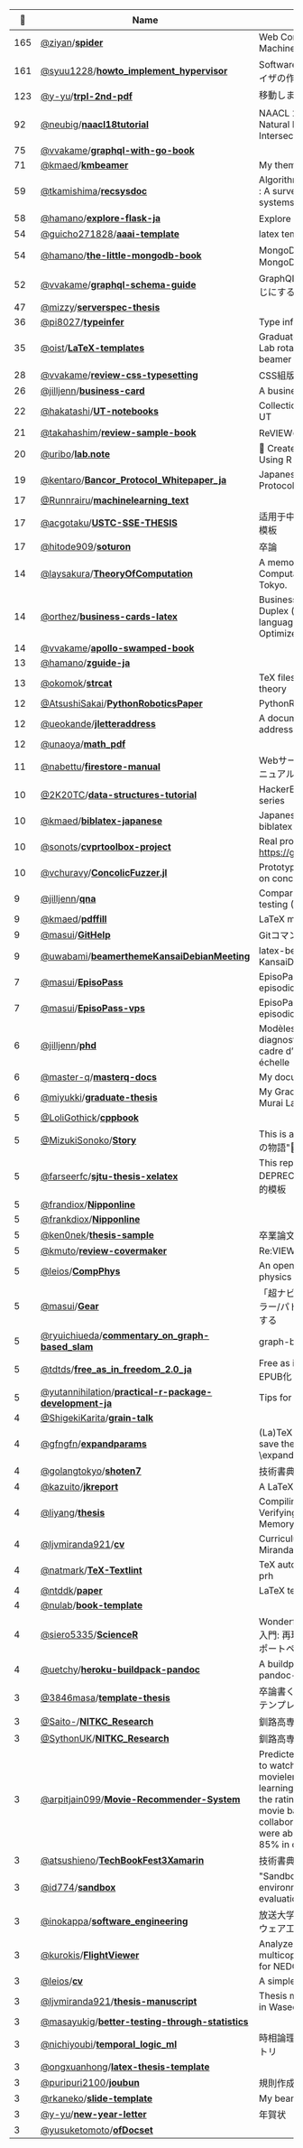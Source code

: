 |:star2: | Name | Description | 🌍|
|---|---|---|---|
|165|[@ziyan](https://github.com/ziyan)/[**spider**](https://github.com/ziyan/spider)|Web Content Extraction Through Machine Learning|[:arrow_upper_right:](https://www.ziyan.net/2014/04/web-content-extraction-through-machine-learning/)|
|161|[@syuu1228](https://github.com/syuu1228)/[**howto_implement_hypervisor**](https://github.com/syuu1228/howto_implement_hypervisor)|Software Design誌の連載「ハイパーバイザの作り方」の原稿公開用リポジトリ||
|123|[@y-yu](https://github.com/y-yu)/[**trpl-2nd-pdf**](https://github.com/y-yu/trpl-2nd-pdf)|移動しました！ Move to 👉|[:arrow_upper_right:](https://github.com/rust-lang-ja/book-ja-pdf)|
|92|[@neubig](https://github.com/neubig)/[**naacl18tutorial**](https://github.com/neubig/naacl18tutorial)|NAACL 2018 Tutorial: Modelling Natural Language, Programs, and their Intersection||
|75|[@vvakame](https://github.com/vvakame)/[**graphql-with-go-book**](https://github.com/vvakame/graphql-with-go-book)||[:arrow_upper_right:](https://vvakame.booth.pm/items/1055228)|
|71|[@kmaed](https://github.com/kmaed)/[**kmbeamer**](https://github.com/kmaed/kmbeamer)|My themes for Beamer.||
|59|[@tkamishima](https://github.com/tkamishima)/[**recsysdoc**](https://github.com/tkamishima/recsysdoc)|Algorithms of Recommender Systems : A survey paper of recommender systems (written in Japanese)|[:arrow_upper_right:](http://www.kamishima.net/archive/recsysdoc.pdf)|
|58|[@hamano](https://github.com/hamano)/[**explore-flask-ja**](https://github.com/hamano/explore-flask-ja)|Explore Flask 日本語版||
|54|[@guicho271828](https://github.com/guicho271828)/[**aaai-template**](https://github.com/guicho271828/aaai-template)|latex template for various conferences||
|54|[@hamano](https://github.com/hamano)/[**the-little-mongodb-book**](https://github.com/hamano/the-little-mongodb-book)|MongoDBの薄い本(The Little MongoDB Book)|[:arrow_upper_right:](http://www.cuspy.org/diary/2012-04-17)|
|52|[@vvakame](https://github.com/vvakame)/[**graphql-schema-guide**](https://github.com/vvakame/graphql-schema-guide)|GraphQLスキーマのあれこれをいい感じにする本||
|47|[@mizzy](https://github.com/mizzy)/[**serverspec-thesis**](https://github.com/mizzy/serverspec-thesis)|||
|36|[@pi8027](https://github.com/pi8027)/[**typeinfer**](https://github.com/pi8027/typeinfer)|Type inference in OCaml|[:arrow_upper_right:](https://github.com/pi8027/typeinfer)|
|35|[@oist](https://github.com/oist)/[**LaTeX-templates**](https://github.com/oist/LaTeX-templates)|Graduate School LaTeX templates for Lab rotation proposal + report, OIST beamer and Thesis + thesis proposal||
|28|[@vvakame](https://github.com/vvakame)/[**review-css-typesetting**](https://github.com/vvakame/review-css-typesetting)|CSS組版やっていき！||
|26|[@jilljenn](https://github.com/jilljenn)/[**business-card**](https://github.com/jilljenn/business-card)|A business card in LaTeX||
|22|[@hakatashi](https://github.com/hakatashi)/[**UT-notebooks**](https://github.com/hakatashi/UT-notebooks)|Collection of my notebooks taken in UT||
|21|[@takahashim](https://github.com/takahashim)/[**review-sample-book**](https://github.com/takahashim/review-sample-book)|ReVIEWの書籍サンプルデータです。||
|20|[@uribo](https://github.com/uribo)/[**lab.note**](https://github.com/uribo/lab.note)|:notebook_with_decorative_cover: Create Laboratory Note and Report Using R Markdown||
|19|[@kentaro](https://github.com/kentaro)/[**Bancor_Protocol_Whitepaper_ja**](https://github.com/kentaro/Bancor_Protocol_Whitepaper_ja)|Japanese Translation of The Bancor Protocol Whitepaper||
|17|[@Runnrairu](https://github.com/Runnrairu)/[**machinelearning_text**](https://github.com/Runnrairu/machinelearning_text)|||
|17|[@acgotaku](https://github.com/acgotaku)/[**USTC-SSE-THESIS**](https://github.com/acgotaku/USTC-SSE-THESIS)|适用于中科大软件学院工程硕士的Latex模板||
|17|[@hitode909](https://github.com/hitode909)/[**soturon**](https://github.com/hitode909/soturon)|卒論||
|14|[@laysakura](https://github.com/laysakura)/[**TheoryOfComputation**](https://github.com/laysakura/TheoryOfComputation)|A memo of a lecture on Theory of Computation in the University of Tokyo.||
|14|[@orthez](https://github.com/orthez)/[**business-cards-latex**](https://github.com/orthez/business-cards-latex)|Business cards template in latex. Duplex (doubleside) printable. Two languages (back/front) supported. Optimized to be easily extensible.||
|14|[@vvakame](https://github.com/vvakame)/[**apollo-swamped-book**](https://github.com/vvakame/apollo-swamped-book)|||
|13|[@hamano](https://github.com/hamano)/[**zguide-ja**](https://github.com/hamano/zguide-ja)|||
|13|[@okomok](https://github.com/okomok)/[**strcat**](https://github.com/okomok/strcat)|TeX files for summary of category theory||
|12|[@AtsushiSakai](https://github.com/AtsushiSakai)/[**PythonRoboticsPaper**](https://github.com/AtsushiSakai/PythonRoboticsPaper)|PythonRoboticsPaper||
|12|[@ueokande](https://github.com/ueokande)/[**jletteraddress**](https://github.com/ueokande/jletteraddress)|A document class of LaTeX for address side of the Japanese letter.||
|12|[@unaoya](https://github.com/unaoya)/[**math_pdf**](https://github.com/unaoya/math_pdf)|||
|11|[@nabettu](https://github.com/nabettu)/[**firestore-manual**](https://github.com/nabettu/firestore-manual)|Webサービスを作る本Firestore移行マニュアル||
|10|[@2K20TC](https://github.com/2K20TC)/[**data-structures-tutorial**](https://github.com/2K20TC/data-structures-tutorial)|HackerEarth Data Structures practice series||
|10|[@kmaed](https://github.com/kmaed)/[**biblatex-japanese**](https://github.com/kmaed/biblatex-japanese)|Japanese language support for biblatex||
|10|[@sonots](https://github.com/sonots)/[**cvprtoolbox-project**](https://github.com/sonots/cvprtoolbox-project)|Real projects solving problems using https://github.com/sonots/cvprtoolbox||
|10|[@vchuravy](https://github.com/vchuravy)/[**ConcolicFuzzer.jl**](https://github.com/vchuravy/ConcolicFuzzer.jl)|Prototype of a fuzzer for Julia based on concolic execution||
|9|[@jilljenn](https://github.com/jilljenn)/[**qna**](https://github.com/jilljenn/qna)|Comparing models for adaptive testing (Rasch, DINA, MIRT, GenMA)||
|9|[@kmaed](https://github.com/kmaed)/[**pdffill**](https://github.com/kmaed/pdffill)|LaTeX macros to fill in PDF.||
|9|[@masui](https://github.com/masui)/[**GitHelp**](https://github.com/masui/GitHelp)|GitコマンドのヘルプをExpandHelpで||
|9|[@uwabami](https://github.com/uwabami)/[**beamerthemeKansaiDebianMeeting**](https://github.com/uwabami/beamerthemeKansaiDebianMeeting)|latex-beamer theme for KansaiDebianMeeting||
|7|[@masui](https://github.com/masui)/[**EpisoPass**](https://github.com/masui/EpisoPass)|EpisoPass - creating passwords from episodic memory||
|7|[@masui](https://github.com/masui)/[**EpisoPass-vps**](https://github.com/masui/EpisoPass-vps)|EpisoPass - creating passwords from episodic memory||
|6|[@jilljenn](https://github.com/jilljenn)/[**phd**](https://github.com/jilljenn/phd)|Modèles de tests adaptatifs pour le diagnostic de connaissances dans un cadre d’apprentissage à grande échelle|[:arrow_upper_right:](http://jiji.cat)|
|6|[@master-q](https://github.com/master-q)/[**masterq-docs**](https://github.com/master-q/masterq-docs)|My documents||
|6|[@miyukki](https://github.com/miyukki)/[**graduate-thesis**](https://github.com/miyukki/graduate-thesis)|My Graduate Thesis in Keio Univ. Murai Lab.||
|5|[@LoliGothick](https://github.com/LoliGothick)/[**cppbook**](https://github.com/LoliGothick/cppbook)|||
|5|[@MizukiSonoko](https://github.com/MizukiSonoko)/[**Story**](https://github.com/MizukiSonoko/Story)|This is a read-only mirror of "水樹素子の物語"📝🎁||
|5|[@farseerfc](https://github.com/farseerfc)/[**sjtu-thesis-xelatex**](https://github.com/farseerfc/sjtu-thesis-xelatex)|This repo is UNMAINTAINED and DEPRECATED, 代码已过时，请使用下面的模板|[:arrow_upper_right:](https://github.com/weijianwen/sjtu-thesis-template-latex)|
|5|[@frandiox](https://github.com/frandiox)/[**Nipponline**](https://github.com/frandiox/Nipponline)|||
|5|[@frankdiox](https://github.com/frankdiox)/[**Nipponline**](https://github.com/frankdiox/Nipponline)|||
|5|[@ken0nek](https://github.com/ken0nek)/[**thesis-sample**](https://github.com/ken0nek/thesis-sample)|卒業論文のテンプレート|[:arrow_upper_right:](http://qiita.com/ken0nek/items/f98f88c9c45d8499786e)|
|5|[@kmuto](https://github.com/kmuto)/[**review-covermaker**](https://github.com/kmuto/review-covermaker)|Re:VIEW cover maker||
|5|[@leios](https://github.com/leios)/[**CompPhys**](https://github.com/leios/CompPhys)|An open source computational physics book||
|5|[@masui](https://github.com/masui)/[**Gear**](https://github.com/masui/Gear)|「超ナビゲーション」 - ダイヤル/ローラー/パドルなどだけで何でもブラウズする||
|5|[@ryuichiueda](https://github.com/ryuichiueda)/[**commentary_on_graph-based_slam**](https://github.com/ryuichiueda/commentary_on_graph-based_slam)|graph-based SLAMの説明文||
|5|[@tdtds](https://github.com/tdtds)/[**free_as_in_freedom_2.0_ja**](https://github.com/tdtds/free_as_in_freedom_2.0_ja)|Free as in Freedom (2.0)の日本語訳をEPUB化してみる||
|5|[@yutannihilation](https://github.com/yutannihilation)/[**practical-r-package-development-ja**](https://github.com/yutannihilation/practical-r-package-development-ja)|Tips for package development|[:arrow_upper_right:](https://bookdown.org/yutannihilation/practical-r-package-development-ja/)|
|4|[@ShigekiKarita](https://github.com/ShigekiKarita)/[**grain-talk**](https://github.com/ShigekiKarita/grain-talk)|||
|4|[@gfngfn](https://github.com/gfngfn)/[**expandparams**](https://github.com/gfngfn/expandparams)|(La)TeX packages that makes you save the cost of writing thousands of \expandafter.||
|4|[@golangtokyo](https://github.com/golangtokyo)/[**shoten7**](https://github.com/golangtokyo/shoten7)|技術書典7に出したい原稿||
|4|[@kazuito](https://github.com/kazuito)/[**jkreport**](https://github.com/kazuito/jkreport)|A LaTeX style file for "Jokkō" students.||
|4|[@liyang](https://github.com/liyang)/[**thesis**](https://github.com/liyang/thesis)|Compiling Concurrency Correctly—Verifying Software Transactional Memory||
|4|[@ljvmiranda921](https://github.com/ljvmiranda921)/[**cv**](https://github.com/ljvmiranda921/cv)|Curriculum vitae of Lester James V. Miranda|[:arrow_upper_right:](https://www.dropbox.com/s/kmexsi1zxpa4829/LJMiranda_CV-latest.pdf?dl=0)|
|4|[@natmark](https://github.com/natmark)/[**TeX-Textlint**](https://github.com/natmark/TeX-Textlint)|TeX auto calibration using textlint + prh||
|4|[@ntddk](https://github.com/ntddk)/[**paper**](https://github.com/ntddk/paper)|LaTeX template||
|4|[@nulab](https://github.com/nulab)/[**book-template**](https://github.com/nulab/book-template)||[:arrow_upper_right:](https://nulab-inc.com/ja/blog/nulab/infra-engineer-book/)|
|4|[@siero5335](https://github.com/siero5335)/[**ScienceR**](https://github.com/siero5335/ScienceR)|Wonderful R4 自然科学研究のためのR入門: 再現可能なレポート執筆実践 のサポートページです。||
|4|[@uetchy](https://github.com/uetchy)/[**heroku-buildpack-pandoc**](https://github.com/uetchy/heroku-buildpack-pandoc)|A buildpack provides pandoc and pandoc-citeproc.||
|3|[@3846masa](https://github.com/3846masa)/[**template-thesis**](https://github.com/3846masa/template-thesis)|卒論書くときに使った Paperist / LaTeX テンプレート||
|3|[@Saito-](https://github.com/Saito-)/[**NITKC_Research**](https://github.com/Saito-/NITKC_Research)|釧路高専専攻科 特別研究2||
|3|[@SythonUK](https://github.com/SythonUK)/[**NITKC_Research**](https://github.com/SythonUK/NITKC_Research)|釧路高専専攻科 特別研究2||
|3|[@arpitjain099](https://github.com/arpitjain099)/[**Movie-Recommender-System**](https://github.com/arpitjain099/Movie-Recommender-System)|Predicted the likelihood for a person to watch a given movie from movielens dataset using machine learning techniques. Made predictions the rating given by person to the movie based on content based and collaborative filtering techniques. We were able to achieve an accuracy of 85% in our recommendation system.||
|3|[@atsushieno](https://github.com/atsushieno)/[**TechBookFest3Xamarin**](https://github.com/atsushieno/TechBookFest3Xamarin)|技術書典3参加者用リポジトリ||
|3|[@id774](https://github.com/id774)/[**sandbox**](https://github.com/id774/sandbox)|"Sandbox" means a software testing environment for independent evaluation, monitoring or testing||
|3|[@inokappa](https://github.com/inokappa)/[**software_engineering**](https://github.com/inokappa/software_engineering)|放送大学大学院文化科学研究科 / ソフトウェア工学||
|3|[@kurokis](https://github.com/kurokis)/[**FlightViewer**](https://github.com/kurokis/FlightViewer)|Analyzer / 2D-3D visualizer for multicopter flight log data developed for NEDO project||
|3|[@leios](https://github.com/leios)/[**cv**](https://github.com/leios/cv)|A simple CV||
|3|[@ljvmiranda921](https://github.com/ljvmiranda921)/[**thesis-manuscript**](https://github.com/ljvmiranda921/thesis-manuscript)|Thesis manuscript for Master Degree in Waseda University|[:arrow_upper_right:](http://bit.ly/ThesisManuscript-Miranda)|
|3|[@masayukig](https://github.com/masayukig)/[**better-testing-through-statistics**](https://github.com/masayukig/better-testing-through-statistics)|||
|3|[@nichiyoubi](https://github.com/nichiyoubi)/[**temporal_logic_ml**](https://github.com/nichiyoubi/temporal_logic_ml)|時相論理勉強会/Haskell勉強会 用リポジトリ||
|3|[@ongxuanhong](https://github.com/ongxuanhong)/[**latex-thesis-template**](https://github.com/ongxuanhong/latex-thesis-template)|||
|3|[@puripuri2100](https://github.com/puripuri2100)/[**joubun**](https://github.com/puripuri2100/joubun)|規則作成支援||
|3|[@rkaneko](https://github.com/rkaneko)/[**slide-template**](https://github.com/rkaneko/slide-template)|My beamer slide template||
|3|[@y-yu](https://github.com/y-yu)/[**new-year-letter**](https://github.com/y-yu/new-year-letter)|年賀状|[:arrow_upper_right:](https://y-yu.github.io/new-year-letter/letter.pdf)|
|3|[@yusuketomoto](https://github.com/yusuketomoto)/[**ofDocset**](https://github.com/yusuketomoto/ofDocset)|||

